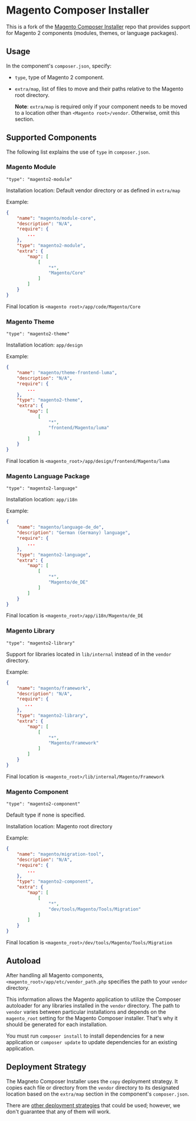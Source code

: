 # Magento Composer Installer

This is a fork of the [Magento Composer Installer](https://github.com/magento-hackathon/magento-composer-installer) repo that provides support for Magento 2 components (modules, themes, or language packages).

## Usage

In the component's `composer.json`, specify:

*   `type`, type of Magento 2 component.
*   `extra/map`, list of files to move and their paths relative to the Magento root directory.

    **Note**: `extra/map` is required only if your component needs to be moved to a location other than `<Magento root>/vendor`. Otherwise, omit this section.

## Supported Components
The following list explains the use of `type` in `composer.json`.

### Magento Module 
`"type": "magento2-module"`

Installation location: Default vendor directory or as defined in `extra/map`

Example:

```json
{
    "name": "magento/module-core",
    "description": "N/A",
    "require": {
        ...
    },
    "type": "magento2-module",
    "extra": {
        "map": [
            [
                "*",
                "Magento/Core"
            ]
        ]
    }
}
```

Final location is `<magento root>/app/code/Magento/Core`

### Magento Theme 
`"type": "magento2-theme"`

Installation location: `app/design`

Example:
```json
{
    "name": "magento/theme-frontend-luma",
    "description": "N/A",
    "require": {
        ...
    },
    "type": "magento2-theme",
    "extra": {
        "map": [
            [
                "*",
                "frontend/Magento/luma"
            ]
        ]
    }
}
```

Final location is `<magento_root>/app/design/frontend/Magento/luma`

### Magento Language Package
`"type": "magento2-language"`

Installation location: `app/i18n`

Example:
```json
{
    "name": "magento/language-de_de",
    "description": "German (Germany) language",
    "require": {
        ...
    },
    "type": "magento2-language",
    "extra": {
        "map": [
            [
                "*",
                "Magento/de_DE"
            ]
        ]
    }
}
```

Final location is `<magento_root>/app/i18n/Magento/de_DE`

### Magento Library
`"type": "magento2-library"`

Support for libraries located in `lib/internal` instead of in the `vendor` directory.

Example:

```json
{
    "name": "magento/framework",
    "description": "N/A",
    "require": {
       ...
    },
    "type": "magento2-library",
    "extra": {
        "map": [
            [
                "*",
                "Magento/Framework"
            ]
        ]
    }
}
```

Final location is `<magento_root>/lib/internal/Magento/Framework`

### Magento Component
`"type": "magento2-component"`

Default type if none is specified.

Installation location: Magento root directory

Example:

```json
{
    "name": "magento/migration-tool",
    "description": "N/A",
    "require": {
        ...
    },
    "type": "magento2-component",
    "extra": {
        "map": [
            [
                "*",
                "dev/tools/Magento/Tools/Migration"
            ]
        ]
    }
}
```

Final location is `<magento_root>/dev/tools/Magento/Tools/Migration`


## Autoload
After handling all Magento components, `<magento_root>/app/etc/vendor_path.php` specifies the path to your `vendor` directory.

This information allows the Magento application to utilize the Composer autoloader for any libraries installed in the `vendor` directory. The path to `vendor` varies between particular installations and depends on the `magento_root` setting for the Magento Composer installer. That's why it should be generated for each installation.

You must run `composer install` to install dependencies for a new application or `composer update` to update dependencies for an existing application.

## Deployment Strategy
The Magneto Composer Installer uses the `copy` deployment strategy. It copies each file or directory from the `vendor` directory to its designated location based on the `extra/map` section in the component's `composer.json`.

There are [other deployment strategies](https://github.com/magento/magento-composer-installer/blob/master/doc/Deploy.md) that could be used; however, we don't guarantee that any of them will work.
